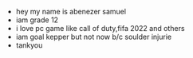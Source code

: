 *  hey my name is abenezer samuel 
*  iam grade 12 
*  i love pc game like call of duty,fifa 2022 and others
*  iam goal kepper but not now b/c soulder injurie 
*  tankyou 

